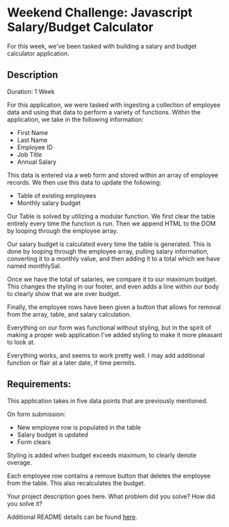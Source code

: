# Weekend Challenge: Javascript Salary/Budget Calculator

For this week, we've been tasked with building a salary and budget calculator application.

## Description

Duration: 1 Week

For this application, we were tasked with ingesting a collection of employee data and using that data to perform a variety of functions. Within the application, we take in the following information:

- First Name
- Last Name
- Employee ID
- Job Title
- Annual Salary

This data is entered via a web form and stored within an array of employee records. We then use this data to update the following:

- Table of existing employees
- Monthly salary budget

Our Table is solved by utilizing a modular function. We first clear the table entirely every time the function is run. Then we append HTML to the DOM by looping through the employee array.

Our salary budget is calculated every time the table is generated. This is done by looping through the employee array, pulling salary information, converting it to a monthly value, and then adding it to a total which we have named monthlySal.

Once we have the total of salaries, we compare it to our maximum budget. This changes the styling in our footer, and even adds a line within our body to clearly show that we are over budget.

Finally, the employee rows have been given a button that allows for removal from the array, table, and salary calculation.

Everything on our form was functional without styling, but in the spirit of making a proper web application I've added styling to make it more pleasant to look at.

Everything works, and seems to work pretty well. I may add additional function or flair at a later date, if time permits.

## Requirements:

This application takes in five data points that are previously mentioned.

On form submission:
- New employee row is populated in the table
- Salary budget is updated
- Form clears

Styling is added when budget exceeds maximum, to clearly denote overage.

Each employee row contains a remove button that deletes the employee from the table. This also recalculates the budget.



Your project description goes here. What problem did you solve? How did you solve it?

Additional README details can be found [here](https://github.com/PrimeAcademy/readme-template/blob/master/README.md).
